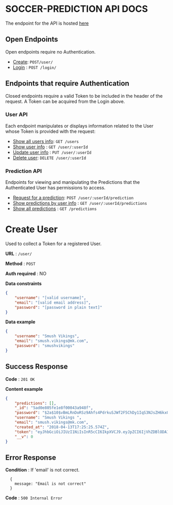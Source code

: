 # SOCCER-PREDICTION API DOCS

The endpoint for the API is hosted [here](https://soccer-prediction.herokuapp.com/)

## Open Endpoints

Open endpoints require no Authentication.

* [Create](#create-user): `POST/user/`
* [Login]() : `POST /login/`

## Endpoints that require Authentication

Closed endpoints require a valid Token to be included in the header of the
request. A Token can be acquired from the Login above.

### User API

Each endpoint manipulates or displays information related to the User whose
Token is provided with the request:

* [Show all users info](): `GET /users`
* [Show user info]() : `GET /user/:userId`
* [Update user info]() : `PUT /user/:userId`
* [Delete user](): `DELETE /user/:userId`

### Prediction API

Endpoints for viewing and manipulating the Predictions that the Authenticated User
has permissions to access.

* [Request for a prediction](): `POST /user/:userId/prediction`
* [Show predictions by user info]() : `GET /user/:userId/predictions`
* [Show all predictions]() : `GET /predictions`


# Create User

Used to collect a Token for a registered User.

**URL** : `/user/`

**Method** : `POST`

**Auth required** : NO

**Data constraints**

```json
{
    "username": "[valid username]",
    "email": "[valid email address]",
    "password": "[password in plain text]"
}
```

**Data example**

```json
{
    "username": "Smush Vikings",
    "email": "smush.vikings@mk.com",
    "password": "smushvikings"
}
```

## Success Response

**Code** : `201 OK`

**Content example**

```json
{
    "predictions": [],
    "_id": "5ad0e805fe1e8f00043a948f",
    "password": "$2a$10$vBmLRnDoRSz9Ahfs4PdrkuSJWf2F5ChDy1IqS3NJsZH6kxQRI1NDm",
    "username": "Smush Vikings ",
    "email": "smush.vikings@mk.com",
    "created_at": "2018-04-13T17:25:25.574Z",
    "token": "eyJhbGciOiJIUzI1NiIsInR5cCI6IkpXVCJ9.eyJpZCI6IjVhZDBlODA1ZmUxZThmMDAwNDNhOTQ4ZiIsImlhdCI6MTUyMzY0MDMyNSwiZXhwIjoxNTIzNzI2NzI1fQ.DJI8UUl7QXoo-fBJ9sCTCaSVu3kjMgibvqKZqfFKPxI",
    "__v": 0
}
```

## Error Response

**Condition** : If 'email' is not correct.
```
  { 
    message: "Email is not correct"
  }
```
**Code** : `500 Internal Error`
